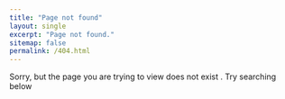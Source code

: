 ```yaml
---
title: "Page not found"
layout: single
excerpt: "Page not found."
sitemap: false
permalink: /404.html
---
```


Sorry, but the page you are trying to view does not exist . Try searching below

<script type="text/javascript">
    var GOOGLE_FIXURL_LANG = 'en';
    var GOOGLE_FIXURL_SITE = '{{ site.url }}'
</script>
<script type="text/javascript">
    src="//linkhelp.clients.google.com/tbproxy/lh/wm/fixurl.js"
</script>